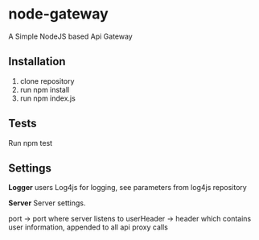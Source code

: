 # node-gateway

A Simple NodeJS based Api Gateway

## Installation
1. clone repository
2. run npm install
3. run npm index.js
## Tests
Run npm test
## Settings
**Logger**
users Log4js for logging, see parameters from log4js repository

**Server**
Server settings.

port -> port where server listens to
userHeader -> header which contains user information, appended to all api proxy calls